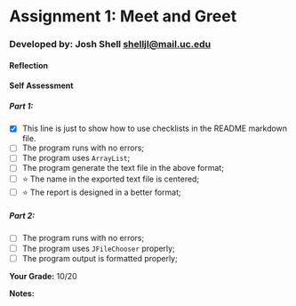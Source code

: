 # Assignment 1: Meet and Greet
[//]: <> (replace the following line with your info)
### Developed by: Josh Shell shelljl@mail.uc.edu

#### Reflection
[//]: <> (share your thoughts on the assignment, things you learnt and would like to remember when you look back at this assignment)


#### Self Assessment
##### Part 1:
- [x] This line is just to show how to use checklists in the README markdown file.
- [ ] The program runs with no errors;
- [ ] The program uses `ArrayList`;
- [ ] The program generate the text file in the above format;
- [ ] ⭐️ The name in the exported text file is centered;
- [ ] ️️⭐️ The report is designed in a better format;

##### Part 2:
- [ ] The program runs with no errors;
- [ ] The program uses `JFileChooser` properly;
- [ ] The program output is formatted properly;

**Your Grade:** 10/20

**Notes:**


